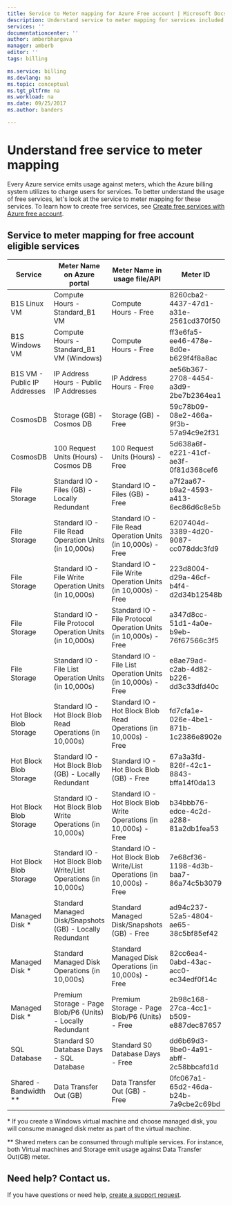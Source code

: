 ```yaml
---
title: Service to Meter mapping for Azure Free account | Microsoft Docs
description: Understand service to meter mapping for services included with free account.
services: ''
documentationcenter: ''
author: amberbhargava
manager: amberb
editor: ''
tags: billing

ms.service: billing
ms.devlang: na
ms.topic: conceptual
ms.tgt_pltfrm: na
ms.workload: na
ms.date: 09/25/2017
ms.author: banders

---
```

# Understand free service to meter mapping

Every Azure service emits usage against meters, which the Azure billing system utilizes to charge users for services. To better understand the usage of free services, let's look at the service to meter mapping for these services. To learn how to create free services, see [Create free services with Azure free account](billing-create-free-services-included-free-account.md).

## Service to meter mapping for free account eligible services 

|    Service   | Meter Name on Azure portal | Meter Name in usage file/API | Meter ID |
| ------------ | -------------------------- | -------------------------| -------- |
| B1S Linux VM | Compute Hours - Standard_B1 VM | Compute Hours - Free | 8260cba2-4437-47d1-a31e-2561cd370f50
| B1S Windows VM | Compute Hours - Standard_B1 VM (Windows) | Compute Hours - Free | ff3e6fa5-ee46-478e-8d0e-b629f4f8a8ac
| B1S VM - Public IP Addresses  | IP Address Hours - Public IP Addresses | IP Address Hours - Free | ae56b367-2708-4454-a3d9-2be7b2364ea1
| CosmosDB | Storage (GB) - Cosmos DB | Storage (GB) - Free | 59c78b09-08e2-466a-9f3b-57a94c9e2f31
| CosmosDB | 100 Request Units (Hours) - Cosmos DB | 100 Request Units (Hours) - Free | 5d638a6f-e221-41cf-ae3f-0f81d368cef6 
| File Storage | Standard IO - Files (GB) - Locally Redundant | Standard IO - Files (GB) - Free | a7f2aa67-b9a2-4593-a413-6ec86d6c8e5b
| File Storage | Standard IO - File Read Operation Units (in 10,000s) | Standard IO - File Read Operation Units (in 10,000s) - Free | 6207404d-3389-4d20-9087-cc078ddc3fd9
| File Storage | Standard IO - File Write Operation Units (in 10,000s) | Standard IO - File Write Operation Units (in 10,000s) - Free | 223d8004-d29a-46cf-b4f4-d2d34b12548b
| File Storage | Standard IO - File Protocol Operation Units (in 10,000s) | Standard IO - File Protocol Operation Units (in 10,000s) - Free | a347d8cc-51d1-4a0e-b9eb-76f67566c3f5
| File Storage | Standard IO - File List Operation Units (in 10,000s) | Standard IO - File List Operation Units (in 10,000s) - Free | e8ae79ad-c2ab-4d82-b226-dd3c33dfd40c
| Hot Block Blob Storage | Standard IO - Hot Block Blob Read Operations (in 10,000s) | Standard IO - Hot Block Blob Read Operations (in 10,000s) - Free |fd7cfa1e-026e-4be1-871b-1c2386e8902e
| Hot Block Blob Storage | Standard IO - Hot Block Blob (GB) - Locally Redundant | Standard IO - Hot Block Blob (GB) - Free | 67a3a3fd-826f-42c1-8843-bffa14f0da13
| Hot Block Blob Storage | Standard IO - Hot Block Blob Write Operations (in 10,000s) | Standard IO - Hot Block Blob Write Operations (in 10,000s) - Free | b34bbb76-edce-4c2d-a288-81a2db1fea53
| Hot Block Blob Storage  | Standard IO - Hot Block Blob Write/List Operations (in 10,000s) | Standard IO - Hot Block Blob Write/List Operations (in 10,000s) - Free | 7e68cf36-1198-4d3b-baa7-86a74c5b3079
| Managed Disk *  | Standard Managed Disk/Snapshots (GB) - Locally Redundant | Standard Managed Disk/Snapshots (GB) - Free | ad94c237-52a5-4804-ae65-38c5bf85ef42
| Managed Disk *  | Standard Managed Disk Operations (in 10,000s) | Standard Managed Disk Operations (in 10,000s) - Free | 82cc6ea4-0abd-43ac-acc0-ec34edf0f14c
| Managed Disk *  | Premium Storage - Page Blob/P6 (Units) - Locally Redundant | Premium Storage - Page Blob/P6 (Units) - Free | 2b98c168-27ca-4cc1-b509-e887dec87657
| SQL Database | Standard S0 Database Days - SQL Database | Standard S0 Database Days - Free | dd6b69d3-9be0-4a91-abff-2c58bbcafd1d
| Shared - Bandwidth ** | Data Transfer Out (GB) | Data Transfer Out (GB) - Free | 0fc067a1-65d2-46da-b24b-7a9cbe2c69bd

\* If you create a Windows virtual machine and choose managed disk, you will consume managed disk meter as part of the virtual machine.

\** Shared meters can be consumed through multiple services. For instance, both Virtual machines and Storage emit usage against Data Transfer Out(GB) meter.

## Need help? Contact us.

If you have questions or need help, [create a support request](https://portal.azure.com/#blade/Microsoft_Azure_Support/HelpAndSupportBlade/newsupportrequest).
